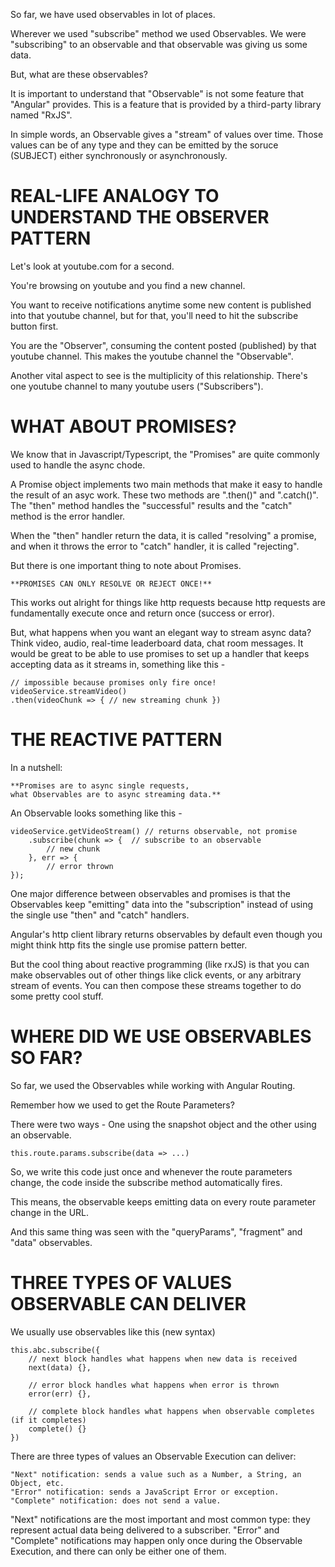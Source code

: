 So far, we have used observables in lot of places.

Wherever we used "subscribe" method we used Observables. We were "subscribing" to an observable and that observable was giving us some data.

But, what are these observables?

It is important to understand that "Observable" is not some feature that "Angular" provides. This is a feature that is provided by a third-party library named "RxJS". 

In simple words, an Observable gives a "stream" of values over time.
Those values can be of any type and they can be emitted by the soruce (SUBJECT) either synchronously or asynchronously.

# REAL-LIFE ANALOGY TO UNDERSTAND THE OBSERVER PATTERN

Let's look at youtube.com for a second. 

You're browsing on youtube and you find a new channel. 

You want to receive notifications anytime some new content is published into that youtube channel, but for that, you'll need to hit the subscribe button first. 

You are the "Observer", consuming the content posted (published) by that youtube channel. This makes the youtube channel the "Observable". 

Another vital aspect to see is the multiplicity of this relationship. There's one youtube channel to many youtube users ("Subscribers").

# WHAT ABOUT PROMISES?

We know that in Javascript/Typescript, the "Promises" are quite commonly used to handle the async chode. 

A Promise object implements two main methods that make it easy to handle the result of an asyc work. These two methods are ".then()" and ".catch()". The "then" method handles the "successful" results and the "catch" method is the error handler.

When the "then" handler return the data, it is called "resolving" a promise, and when it throws the error to "catch" handler, it is called "rejecting".

But there is one important thing to note about Promises.

    **PROMISES CAN ONLY RESOLVE OR REJECT ONCE!**

This works out alright for things like http requests because http requests are fundamentally execute once and return once (success or error).

But, what happens when you want an elegant way to stream async data? Think video, audio, real-time leaderboard data, chat room messages. It would be great to be able to use promises to set up a handler that keeps accepting data as it streams in, something like this -

    // impossible because promises only fire once!
    videoService.streamVideo()
    .then(videoChunk => { // new streaming chunk })

# THE REACTIVE PATTERN

In a nutshell: 

    **Promises are to async single requests, 
    what Observables are to async streaming data.**


An Observable looks something like this - 

    videoService.getVideoStream() // returns observable, not promise
        .subscribe(chunk => {  // subscribe to an observable
            // new chunk
        }, err => {
            // error thrown
    });

One major difference between observables and promises is that the Observables keep "emitting" data into the "subscription" instead of using the single use "then" and "catch" handlers.

Angular's http client library returns observables by default even though you might think http fits the single use promise pattern better. 

But the cool thing about reactive programming (like rxJS) is that you can make observables out of other things like click events, or any arbitrary stream of events. You can then compose these streams together to do some pretty cool stuff.

# WHERE DID WE USE OBSERVABLES SO FAR?

So far, we used the Observables while working with Angular Routing.

Remember how we used to get the Route Parameters? 

There were two ways - One using the snapshot object and the other using an observable.

    this.route.params.subscribe(data => ...)

So, we write this code just once and whenever the route parameters change, the code inside the subscribe method automatically fires.

This means, the observable keeps emitting data on every route parameter change in the URL.

And this same thing was seen with the "queryParams",  "fragment" and "data" observables.


# THREE TYPES OF VALUES OBSERVABLE CAN DELIVER

We usually use observables like this (new syntax) 

    this.abc.subscribe({
        // next block handles what happens when new data is received
        next(data) {},

        // error block handles what happens when error is thrown
        error(err) {},

        // complete block handles what happens when observable completes (if it completes)
        complete() {}
    })


There are three types of values an Observable Execution can deliver:

    "Next" notification: sends a value such as a Number, a String, an Object, etc.
    "Error" notification: sends a JavaScript Error or exception.
    "Complete" notification: does not send a value.


"Next" notifications are the most important and most common type: they represent actual data being delivered to a subscriber. "Error" and "Complete" notifications may happen only once during the Observable Execution, and there can only be either one of them.

